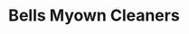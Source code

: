 ---
title: "Bells Myown Cleaners"
url: /houston/bells-myown-cleaners-fulton-street/
shop: laundry
---